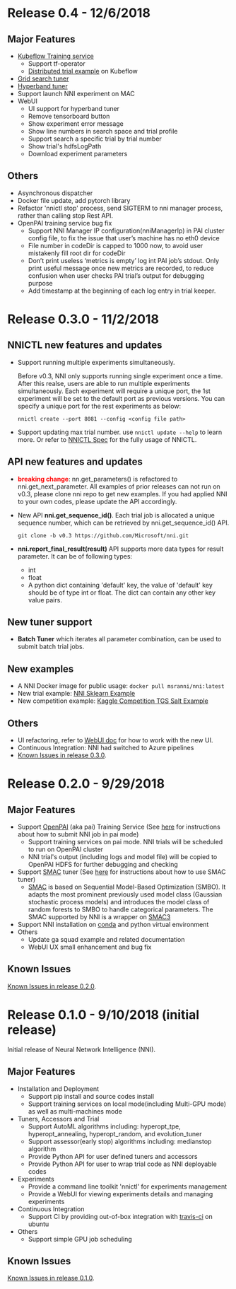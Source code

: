 # Release 0.4 - 12/6/2018

## Major Features
  * [Kubeflow Training service](./KubeflowMode.md)
    * Support tf-operator
    * [Distributed trial example](../examples/trials/mnist-distributed/dist_mnist.py) on Kubeflow
  * [Grid search tuner](../src/sdk/pynni/nni/README.md#Grid) 
  * [Hyperband tuner](../src/sdk/pynni/nni/README.md#Hyperband)
  * Support launch NNI experiment on MAC
  * WebUI 
    *  UI support for hyperband tuner
    *  Remove tensorboard button 
    *  Show experiment error message 
    *  Show line numbers in search space and trial profile
    *  Support search a specific trial by trial number
    *  Show trial's hdfsLogPath
    *  Download experiment parameters
## Others
  * Asynchronous dispatcher
  * Docker file update, add pytorch library 
  * Refactor 'nnictl stop' process, send SIGTERM to nni manager process, rather than calling stop Rest API. 
  * OpenPAI training service bug fix
    *  Support NNI Manager IP configuration(nniManagerIp) in PAI cluster config file, to fix the issue that user’s machine has no eth0 device 
    *  File number in codeDir is capped to 1000 now, to avoid user mistakenly fill root dir for codeDir
    *  Don’t print useless ‘metrics is empty’ log int PAI job’s stdout. Only print useful message once new metrics are recorded, to reduce confusion when user checks PAI trial’s output for debugging purpose
    *  Add timestamp at the beginning of each log entry in trial keeper.

# Release 0.3.0 - 11/2/2018
## NNICTL new features and updates
* Support running multiple experiments simultaneously. 

    Before v0.3, NNI only supports running single experiment once a time. After this realse, users are able to run multiple experiments simultaneously. Each experiment will require a unique port, the 1st experiment will be set to the default port as previous versions. You can specify a unique port for the rest experiments as below:

    ```nnictl create --port 8081 --config <config file path>```
* Support updating max trial number.
    use ```nnictl update --help``` to learn more. Or refer to [NNICTL Spec](https://github.com/Microsoft/nni/blob/master/docs/NNICTLDOC.md) for the fully usage of NNICTL.

## API new features and updates
* <span style="color:red">**breaking change**</span>: nn.get_parameters() is refactored to nni.get_next_parameter. All examples of prior releases can not run on v0.3, please clone nni repo to get new examples. If you had applied NNI to your own codes, please update the API accordingly.

* New API **nni.get_sequence_id()**. 
    Each trial job is allocated a unique sequence number, which can be retrieved by nni.get_sequence_id() API.

    ```git clone -b v0.3 https://github.com/Microsoft/nni.git```
* **nni.report_final_result(result)** API supports more data types for result parameter. 
    It can be of following types:
    * int
    * float
    * A python dict containing 'default' key, the value of 'default' key should be of type int or float. The dict can contain any other key value pairs.

## New tuner support
* **Batch Tuner** which iterates all parameter combination, can be used to submit batch trial jobs.

## New examples
* A NNI Docker image for public usage:
      ```docker pull msranni/nni:latest```
* New trial example: [NNI Sklearn Example](https://github.com/Microsoft/nni/tree/master/examples/trials/sklearn)
* New competition example: [Kaggle Competition TGS Salt Example](https://github.com/Microsoft/nni/tree/master/examples/trials/kaggle-tgs-salt)
    
## Others
* UI refactoring, refer to [WebUI doc](WebUI.md) for how to work with the new UI.
* Continuous Integration: NNI had switched to Azure pipelines
* [Known Issues in release 0.3.0](https://github.com/Microsoft/nni/labels/nni030knownissues).


# Release 0.2.0 - 9/29/2018
## Major Features
   * Support [OpenPAI](https://github.com/Microsoft/pai) (aka pai) Training Service (See [here](./PAIMode.md) for instructions about how to submit NNI job in pai mode)
      * Support training services on pai mode. NNI trials will be scheduled to run on OpenPAI cluster
      * NNI trial's output (including logs and model file) will be copied to OpenPAI HDFS for further debugging and checking
   * Support [SMAC](https://www.cs.ubc.ca/~hutter/papers/10-TR-SMAC.pdf) tuner (See [here](HowToChooseTuner.md) for instructions about how to use SMAC tuner)
      * [SMAC](https://www.cs.ubc.ca/~hutter/papers/10-TR-SMAC.pdf) is based on Sequential Model-Based Optimization (SMBO). It adapts the most prominent previously used model class (Gaussian stochastic process models) and introduces the model class of random forests to SMBO to handle categorical parameters. The SMAC supported by NNI is a wrapper on [SMAC3](https://github.com/automl/SMAC3)
   * Support NNI installation on [conda](https://conda.io/docs/index.html) and python virtual environment
   * Others
      * Update ga squad example and related documentation
      * WebUI UX small enhancement and bug fix

## Known Issues
[Known Issues in release 0.2.0](https://github.com/Microsoft/nni/labels/nni020knownissues).

# Release 0.1.0 - 9/10/2018 (initial release)

Initial release of Neural Network Intelligence (NNI).

## Major Features
   * Installation and Deployment
      * Support pip install and source codes install
      * Support training services on local mode(including Multi-GPU mode) as well as multi-machines mode
   * Tuners, Accessors and Trial
      * Support AutoML algorithms including:  hyperopt_tpe, hyperopt_annealing, hyperopt_random, and evolution_tuner
      * Support assessor(early stop) algorithms including: medianstop algorithm
      * Provide Python API for user defined tuners and accessors
      * Provide Python API for user to wrap trial code as NNI deployable codes
   * Experiments
      * Provide a command line toolkit 'nnictl' for experiments management
      * Provide a WebUI for viewing experiments details and managing experiments
   * Continuous Integration
      * Support CI by providing out-of-box integration with [travis-ci](https://github.com/travis-ci) on ubuntu    
   * Others
      * Support simple GPU job scheduling 

## Known Issues
[Known Issues in release 0.1.0](https://github.com/Microsoft/nni/labels/nni010knownissues).
      
   
